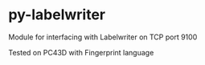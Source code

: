 # py-labelwriter

Module for interfacing with Labelwriter on TCP port 9100

Tested on PC43D with Fingerprint language